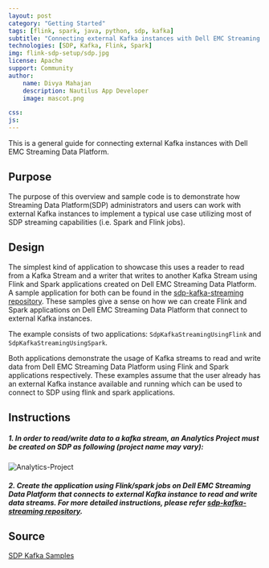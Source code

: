 ```yaml
---
layout: post
category: "Getting Started"
tags: [flink, spark, java, python, sdp, kafka]
subtitle: "Connecting external Kafka instances with Dell EMC Streaming Data Platform"
technologies: [SDP, Kafka, Flink, Spark]
img: flink-sdp-setup/sdp.jpg
license: Apache
support: Community
author: 
    name: Divya Mahajan
    description: Nautilus App Developer
    image: mascot.png

css: 
js: 
---
```

This is a general guide for connecting external Kafka instances with Dell EMC Streaming Data Platform.
<!--more-->

## Purpose

The purpose of this overview and sample code is to demonstrate how Streaming Data Platform(SDP) administrators and users can work with external Kafka instances to implement a typical use case utilizing most of SDP streaming capabilities (i.e. Spark and Flink jobs). 

## Design
The simplest kind of application to showcase this uses a reader to read from a Kafka Stream and a writer that writes to another Kafka Stream using Flink and Spark applications created on Dell EMC Streaming Data Platform. A sample application for both can be found in the [sdp-kafka-streaming repository](https://github.com/StreamingDataPlatform/sdp-kafka-streaming). These samples give a sense on how we can create Flink and Spark applications on Dell EMC Streaming Data Platform that connect to external Kafka instances.

The example consists of two applications: `SdpKafkaStreamingUsingFlink` and `SdpKafkaStreamingUsingSpark`.  

Both applications demonstrate the usage of Kafka streams to read and write data from Dell EMC Streaming Data Platform using Flink and Spark applications respectively. These examples assume that the user already has an external Kafka instance available and running which can be used to connect to SDP using flink and spark applications.

## Instructions
##### 1. In order to read/write data to a kafka stream, an Analytics Project must be created on SDP as following (project name may vary): 
![Analytics-Project]({{site.baseurl}}/assets/images/posts/sdp-kafka/sdp-project.png)


##### 2. Create the application using Flink/spark jobs on Dell EMC Streaming Data Platform that connects to external Kafka instance to read and write data streams. For more detailed instructions, please refer [sdp-kafka-streaming repository](https://github.com/StreamingDataPlatform/sdp-kafka-streaming).


## Source
[SDP Kafka Samples](https://github.com/StreamingDataPlatform/sdp-kafka-streaming)


